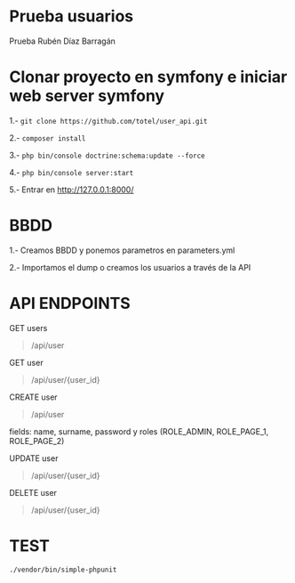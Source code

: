 Prueba usuarios
========

Prueba Rubén Díaz Barragán
# Clonar proyecto en symfony e iniciar web server symfony

1.- `git clone https://github.com/totel/user_api.git`

2.- `composer install`

3.- `php bin/console doctrine:schema:update --force`

4.- `php bin/console server:start`

5.- Entrar en http://127.0.0.1:8000/

# BBDD

1.- Creamos BBDD y ponemos parametros en parameters.yml

2.- Importamos el dump o creamos los usuarios a través de la API


# API ENDPOINTS

GET users
> /api/user

GET user
> /api/user/{user_id}

CREATE user
> /api/user

fields: name, surname, password y roles (ROLE_ADMIN, ROLE_PAGE_1, ROLE_PAGE_2)


UPDATE user
> /api/user/{user_id}

DELETE user
> /api/user/{user_id}

# TEST

`./vendor/bin/simple-phpunit`




